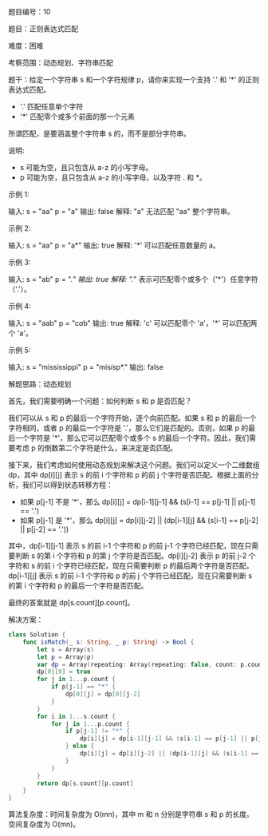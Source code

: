 题目编号：10

题目：正则表达式匹配

难度：困难

考察范围：动态规划、字符串匹配

题干：给定一个字符串 s 和一个字符规律 p，请你来实现一个支持 '.' 和 '*' 的正则表达式匹配。

- '.' 匹配任意单个字符
- '*' 匹配零个或多个前面的那一个元素

所谓匹配，是要涵盖整个字符串 s 的，而不是部分字符串。

说明:

- s 可能为空，且只包含从 a-z 的小写字母。
- p 可能为空，且只包含从 a-z 的小写字母，以及字符 . 和 *。

示例 1:

输入:
s = "aa"
p = "a"
输出: false
解释: "a" 无法匹配 "aa" 整个字符串。

示例 2:

输入:
s = "aa"
p = "a*"
输出: true
解释: '*' 可以匹配任意数量的 a。

示例 3:

输入:
s = "ab"
p = ".*"
输出: true
解释: ".*" 表示可匹配零个或多个（'*'）任意字符（'.'）。

示例 4:

输入:
s = "aab"
p = "c*a*b"
输出: true
解释: 'c' 可以匹配零个 'a'，'*' 可以匹配两个 'a'。

示例 5:

输入:
s = "mississippi"
p = "mis*is*p*."
输出: false

解题思路：动态规划

首先，我们需要明确一个问题：如何判断 s 和 p 是否匹配？

我们可以从 s 和 p 的最后一个字符开始，逐个向前匹配。如果 s 和 p 的最后一个字符相同，或者 p 的最后一个字符是 '.'，那么它们是匹配的。否则，如果 p 的最后一个字符是 '*'，那么它可以匹配零个或多个 s 的最后一个字符。因此，我们需要考虑 p 的倒数第二个字符是什么，来决定是否匹配。

接下来，我们考虑如何使用动态规划来解决这个问题。我们可以定义一个二维数组 dp，其中 dp[i][j] 表示 s 的前 i 个字符和 p 的前 j 个字符是否匹配。根据上面的分析，我们可以得到状态转移方程：

- 如果 p[j-1] 不是 '*'，那么 dp[i][j] = dp[i-1][j-1] && (s[i-1] == p[j-1] || p[j-1] == '.')
- 如果 p[j-1] 是 '*'，那么 dp[i][j] = dp[i][j-2] || (dp[i-1][j] && (s[i-1] == p[j-2] || p[j-2] == '.'))

其中，dp[i-1][j-1] 表示 s 的前 i-1 个字符和 p 的前 j-1 个字符已经匹配，现在只需要判断 s 的第 i 个字符和 p 的第 j 个字符是否匹配。dp[i][j-2] 表示 p 的前 j-2 个字符和 s 的前 i 个字符已经匹配，现在只需要判断 p 的最后两个字符是否匹配。dp[i-1][j] 表示 s 的前 i-1 个字符和 p 的前 j 个字符已经匹配，现在只需要判断 s 的第 i 个字符和 p 的最后一个字符是否匹配。

最终的答案就是 dp[s.count][p.count]。

解决方案：

```swift
class Solution {
    func isMatch(_ s: String, _ p: String) -> Bool {
        let s = Array(s)
        let p = Array(p)
        var dp = Array(repeating: Array(repeating: false, count: p.count + 1), count: s.count + 1)
        dp[0][0] = true
        for j in 1...p.count {
            if p[j-1] == "*" {
                dp[0][j] = dp[0][j-2]
            }
        }
        for i in 1...s.count {
            for j in 1...p.count {
                if p[j-1] != "*" {
                    dp[i][j] = dp[i-1][j-1] && (s[i-1] == p[j-1] || p[j-1] == ".")
                } else {
                    dp[i][j] = dp[i][j-2] || (dp[i-1][j] && (s[i-1] == p[j-2] || p[j-2] == "."))
                }
            }
        }
        return dp[s.count][p.count]
    }
}
```

算法复杂度：时间复杂度为 O(mn)，其中 m 和 n 分别是字符串 s 和 p 的长度。空间复杂度为 O(mn)。